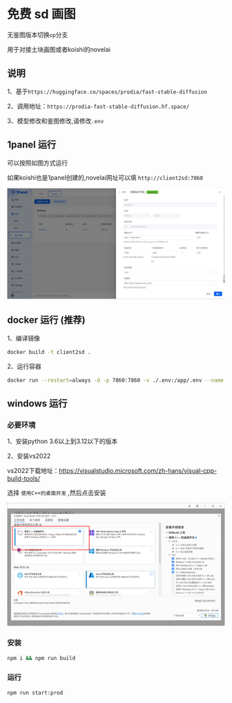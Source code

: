 # 免费 sd 画图

无鉴图版本切换`op`分支

用于对接土块画图或者koishi的novelai

## 说明

1、基于`https://huggingface.co/spaces/prodia/fast-stable-diffusion`

2、调用地址：`https://prodia-fast-stable-diffusion.hf.space/`

3、模型修改和鉴图修改,请修改`.env`

## 1panel 运行

可以按照如图方式运行

如果koishi也是1panel创建的,novelai网址可以填 `http://client2sd:7860`

![alt text](image.png)

## docker 运行 (推荐)

1、编译镜像

```sh
docker build -t client2sd .
```

2、运行容器

```sh
docker run --restart=always -d -p 7860:7860 -v ./.env:/app/.env --name client2sd client2sd
```

## windows 运行

### 必要环境

1、安装python 3.6以上到3.12以下的版本

2、安装vs2022

vs2022下载地址：https://visualstudio.microsoft.com/zh-hans/visual-cpp-build-tools/

选择 `使用C++的桌面开发` ,然后点击安装

![alt text](cfe38fe97eb5396c600dd14c0ba447cf.png)

### 安装

```sh
npm i && npm run build
```

### 运行

```
npm run start:prod
```
